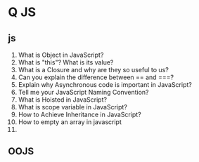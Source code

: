 # Q JS

## js
1. What is Object in JavaScript?
2. What is "this"? What is its value?
3. What is a Closure and why are they so useful to us?
4. Can you explain the difference between == and ===?
5. Explain why Asynchronous code is important in JavaScript?
6. Tell me your JavaScript Naming Convention?
7. What is Hoisted in JavaScript?
8. What is scope variable in JavaScript?
9. How to Achieve Inheritance in JavaScript?
10. How to empty an array in javascript
11. 
## OOJS



